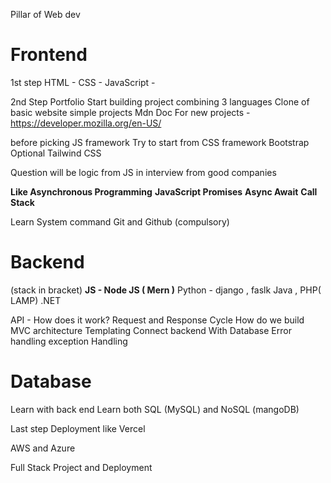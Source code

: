 Pillar of Web dev
# Frontend
1st step
HTML - 
CSS - 
JavaScript - 

2nd Step
Portfolio
Start building project combining 3 languages
Clone of basic website
simple projects
Mdn Doc For new projects - https://developer.mozilla.org/en-US/

before picking JS framework 
Try to start from CSS framework Bootstrap
Optional Tailwind CSS

Question will be logic from JS in interview from good companies

**Like Asynchronous Programming**
**JavaScript Promises**
**Async Await**
**Call Stack**

Learn System command 
Git and Github (compulsory)
# Backend
(stack in bracket)
**JS - Node JS ( Mern )**
Python - django , faslk
Java , PHP( LAMP)
.NET

API - How does it work?
Request and Response Cycle
How do we build MVC architecture
Templating
Connect backend With Database
Error handling exception Handling
# Database

Learn with back end
Learn both
SQL (MySQL)
and 
NoSQL (mangoDB)

Last step 
Deployment
like Vercel

AWS and Azure 

Full Stack Project and Deployment

